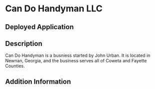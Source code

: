 # Can Do Handyman LLC

## Deployed Application

## Description
Can Do Handyman is a busniess started by John Urban. It is located in Newnan, Georgia, and the business serves all of Coweta and Fayette Counties.

## Addition Information